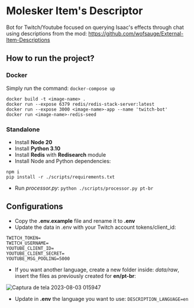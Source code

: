 # Molesker Item's Descriptor
Bot for Twitch/Youtube focused on querying Isaac's effects through chat using descriptions from the mod: https://github.com/wofsauge/External-Item-Descriptions

## How to run the project?
### Docker
Simply run the command:
`docker-compose up`

```
docker build -t <image-name> .
docker run --expose 6379 redis/redis-stack-server:latest
docker run --expose 3000 <image-name>-app --name 'twitch-bot'
docker run <image-name>-redis-seed
```

### Standalone
- Install **Node 20**
- Install **Python 3.10**
- Install **Redis** with **Redisearch** module
- Install Node and Python dependencies:
```
npm i
pip install -r ./scripts/requirements.txt
```

- Run *processor.py*:
`python ./scripts/processor.py pt-br`

## Configurations
- Copy the **.env.example** file and rename it to **.env**
- Update the data in .env with your Twitch account tokens/client_id:
```
TWITCH_TOKEN=
TWITCH_USERNAME=
YOUTUBE_CLIENT_ID=
YOUTUBE_CLIENT_SECRET=
YOUTUBE_MSG_POOLING=5000
```
- If you want another language, create a new folder inside: *data/raw*, insert the files as previously created for **en/pt-br**:

![Captura de tela 2023-08-03 015947](https://github.com/wesleyholiveira/item-descriptor-bot/assets/2742138/b033968d-1afe-44fa-8def-fe3fe7892ef1)

- Update in **.env** the language you want to use:
`DESCRIPTION_LANGUAGE=en`



